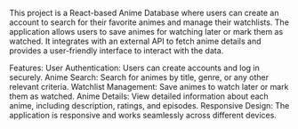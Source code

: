 This project is a React-based Anime Database where users can create an account to search for their favorite animes and manage their watchlists. The application allows users to save animes for watching later or mark them as watched. It integrates with an external API to fetch anime details and provides a user-friendly interface to interact with the data.

Features:
User Authentication: Users can create accounts and log in securely.
Anime Search: Search for animes by title, genre, or any other relevant criteria.
Watchlist Management: Save animes to watch later or mark them as watched.
Anime Details: View detailed information about each anime, including description, ratings, and episodes.
Responsive Design: The application is responsive and works seamlessly across different devices.
